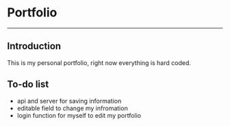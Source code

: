 # Portfolio
--------------------------------
## Introduction
This is my personal portfolio, right now everything is hard coded.

## To-do list
- api and server for saving information
- editable field to change my infromation
- login function for myself to edit my portfolio
